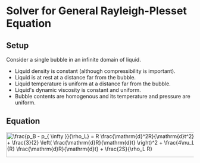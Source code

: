 # Solver for General Rayleigh-Plesset Equation

## Setup

Consider a single bubble in an infinite domain of liquid.

- Liquid density is constant (although compressibility is important).
- Liquid is at rest at a distance far from the bubble.
- Liquid temperature is uniform at a distance far from the bubble.
- Liquid's dynamic viscosity is constant and uniform.
- Bubble contents are homogenous and its temperature and pressure are uniform.

## Equation

<img src="https://bit.ly/3IiZsPq" align="center" border="0" alt="\frac{p_B - p_{ \infty }}{\rho_L} = R \frac{\mathrm{d}^2R}{\mathrm{d}t^2} } + \frac{3}{2} \left( \frac{\mathrm{d}R}{\mathrm{d}t} \right)^2 + \frac{4\nu_L}{R} \frac{\mathrm{d}R}{\mathrm{d}t} + \frac{2S}{\rho_L R}" width="521" height="67" />
